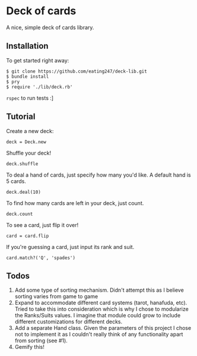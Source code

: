# Deck of cards

A nice, simple deck of cards library.

## Installation
To get started right away:
```
$ git clone https://github.com/eating247/deck-lib.git
$ bundle install
$ pry
$ require './lib/deck.rb'
```
`rspec` to run tests :]

## Tutorial
Create a new deck:
```
deck = Deck.new
```
Shuffle your deck!
```
deck.shuffle
```
To deal a hand of cards, just specify how many you'd like. A default hand is 5 cards.
```
deck.deal(10)
```
To find how many cards are left in your deck, just count.
```
deck.count
```
To see a card, just flip it over!
```
card = card.flip
```
If you're guessing a card, just input its rank and suit.
```
card.match?('Q', 'spades')
```

## Todos

 1. Add some type of sorting mechanism. Didn't attempt this as I believe sorting varies from game to game
 2. Expand to accommodate different card systems (tarot, hanafuda, etc). Tried to take this into consideration which is why I chose to modularize the Ranks/Suits values. I imagine that module could grow to include different customizations for different decks.
 3. Add a separate Hand class. Given the parameters of this project I chose not to implement it as I couldn't really think of any functionality apart from sorting (see #1).
 4. Gemify this!
